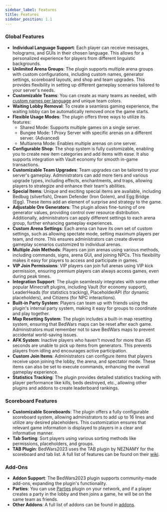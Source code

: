 ```yaml
---
sidebar_label: Features
title: Features
sidebar_position: 1.1
---
```


### Global Features
* **Individual Language Support**: Each player can receive messages, holograms, and GUIs in their chosen language. This allows for a personalized experience for players from different linguistic backgrounds.
* **Unlimited Arena Groups**: The plugin supports multiple arena groups with custom configurations, including custom names, generator settings, scoreboard layouts, and shop and team upgrades. This provides flexibility in setting up different gameplay scenarios tailored to your server's needs.
* **Customizable Teams**: You can create as many teams as needed, with [custom names per language](configuration/arena-configuration#custom-team-name) and unique team colors. 
* **Waiting Lobby Removal**: To create a seamless gaming experience, the waiting lobby can be automatically removed once the game starts.
* **Flexible Usage Modes**: The plugin offers three ways to utilize its features:
  - Shared Mode: Supports multiple games on a single server.
  - Bungee Mode: 1 Proxy Server with specific arenas on a different server. (Advanced)
  - Multiarena Mode: Enables multiple arenas on one server.
* **Configurable Shop**: The shop system is fully customizable, enabling you to create new item categories and add items with ease. It also supports integration with Vault economy for smooth in-game transactions.
* **Customizable Team Upgrades**: Team upgrades can be tailored to your server's gameplay. Administrators can add more tiers and various upgrade types, including effects, enchantments, and traps, allowing players to strategize and enhance their team's abilities.
* **Special Items**: Unique and exciting special items are available, including Bedbug (silverfish), Dream Defender (Iron Golem), and Egg Bridge (Egg). These items add an element of surprise and strategy to the game.
* **Adjustable Ore Generators**: The plugin allows fine-tuning of ore generator values, providing control over resource distribution. Additionally, administrators can apply different settings to each arena group, further enhancing gameplay experiences.
* **Custom Arena Settings**: Each arena can have its own set of custom settings, such as allowing spectate mode, setting maximum players per team, and more. This ensures administrators can create diverse gameplay scenarios customized to individual arenas.
* **Multiple Join Methods**: Players can join arenas using various methods, including commands, signs, arena GUI, and joining NPCs. This flexibility makes it easy for players to access and participate in games.
* **VIP Join Permissions**: VIP players can join full arenas using VIP kick permission, ensuring premium players can always access games, even during peak times.
* **Integration Support**: The plugin seamlessly integrates with some other popular Minecraft plugins, including Vault (for economy support), LeaderHeads (for statistics tracking), PlaceholderAPI (for dynamic placeholders), and Citizens (for NPC interactions).
* **Built-in Party System**: Players can team up with friends using the plugin's internal party system, making it easy for groups to coordinate and play together.
* **Map Resetting System**: The plugin includes a built-in map resetting system, ensuring that BedWars maps can be reset after each game. Administrators must remember not to save BedWars maps to prevent accidental world-saving issues.
* **AFK System**: Inactive players who haven't moved for more than 45 seconds are unable to pick up items from generators. This prevents players from idling and encourages active participation.
* **Custom Join Items**: Administrators can configure items that players receive upon joining the lobby, the arena, and spectator mode. These items can also be set to execute commands, enhancing the overall gameplay experience.
* **Statistics Tracking**: The plugin provides detailed statistics tracking with player performance like kills, beds destroyed, etc., allowing other plugins and addons to create leaderboard rankings.


### Scoreboard Features
* **Customizable Scoreboards**: The plugin offers a fully configurable scoreboard system, allowing administrators to add up to 16 lines and utilize any desired placeholders. This customization ensures that relevant game information is displayed to players in a clear and informative manner.
* **Tab Sorting**: Sort players using various sorting methods like permissions, placeholders, and groups.
* **TAB Plugin**: BedWars2023 uses the TAB plugin by NEZNAMY for the scoreboard and tab list. A full list of features can be found on their [wiki](https://github.com/NEZNAMY/TAB/wiki/).

### Add-Ons
* **Addon Support**: The BedWars2023 plugin supports community-made add-ons, expanding the plugin's functionality.
* **Parties**: You can use [Parties](https://www.spigotmc.org/resources/parties-1-8-1-13.3709/) plugin on your network, and if a player creates a party in the lobby and then joins a game, he will be on the same team as friends.
* **Other Addons**: A full list of addons can be found in [addons](addons).

